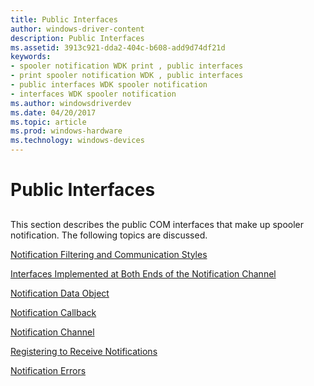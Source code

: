 ```yaml
---
title: Public Interfaces
author: windows-driver-content
description: Public Interfaces
ms.assetid: 3913c921-dda2-404c-b608-add9d74df21d
keywords:
- spooler notification WDK print , public interfaces
- print spooler notification WDK , public interfaces
- public interfaces WDK spooler notification
- interfaces WDK spooler notification
ms.author: windowsdriverdev
ms.date: 04/20/2017
ms.topic: article
ms.prod: windows-hardware
ms.technology: windows-devices
---
```


# Public Interfaces


## <a href="" id="ddk-public-interfaces-gg"></a>


This section describes the public COM interfaces that make up spooler notification. The following topics are discussed.

[Notification Filtering and Communication Styles](notification-filtering-and-communication-styles.md)

[Interfaces Implemented at Both Ends of the Notification Channel](interfaces-implemented-at-both-ends-of-the-notification-channel.md)

[Notification Data Object](notification-data-object.md)

[Notification Callback](notification-callback.md)

[Notification Channel](notification-channel.md)

[Registering to Receive Notifications](registering-to-receive-notifications.md)

[Notification Errors](notification-errors.md)

 

 




